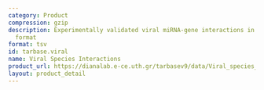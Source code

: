 ```yaml
---
category: Product
compression: gzip
description: Experimentally validated viral miRNA-gene interactions in tab-delimited
  format
format: tsv
id: tarbase.viral
name: Viral Species Interactions
product_url: https://dianalab.e-ce.uth.gr/tarbasev9/data/Viral_species_TarBase-v9.tsv.gz
layout: product_detail
---
```

